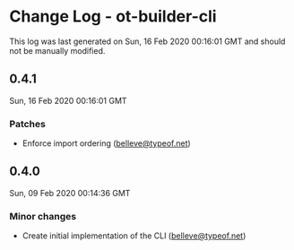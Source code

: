 # Change Log - ot-builder-cli

This log was last generated on Sun, 16 Feb 2020 00:16:01 GMT and should not be manually modified.

## 0.4.1
Sun, 16 Feb 2020 00:16:01 GMT

### Patches

- Enforce import ordering (belleve@typeof.net)
## 0.4.0
Sun, 09 Feb 2020 00:14:36 GMT

### Minor changes

- Create initial implementation of the CLI (belleve@typeof.net)